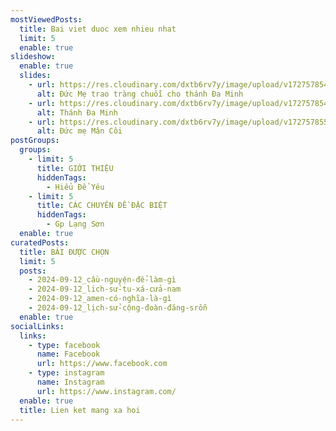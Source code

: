 ```yaml
---
mostViewedPosts:
  title: Bai viet duoc xem nhieu nhat
  limit: 5
  enable: true
slideshow:
  enable: true
  slides:
    - url: https://res.cloudinary.com/dxtb6rv7y/image/upload/v1727578541/5b230f53eed4de339c820efac5811e1b_pajazl.jpg
      alt: Đức Mẹ trao tràng chuỗi cho thánh Đa Minh
    - url: https://res.cloudinary.com/dxtb6rv7y/image/upload/v1727578546/0205a8c2ce1a9ce3405afb15baa3b34f_zlahuh.jpg
      alt: Thánh Đa Minh
    - url: https://res.cloudinary.com/dxtb6rv7y/image/upload/v1727578556/78d3d4495a125e16b7c5622f394730e5_wmj2jc.jpg
      alt: Đức mẹ Mân Côi
postGroups:
  groups:
    - limit: 5
      title: GIỚI THIỆU
      hiddenTags:
        - Hiểu Để Yêu
    - limit: 5
      title: CÁC CHUYÊN ĐỀ ĐẶC BIỆT
      hiddenTags:
        - Gp Lạng Sơn
  enable: true
curatedPosts:
  title: BÀI ĐƯỢC CHỌN
  limit: 5
  posts:
    - 2024-09-12_cầu-nguyện-để-làm-gì
    - 2024-09-12_lich-sử-tu-xá-cửa-nam
    - 2024-09-12_amen-có-nghĩa-là-gì
    - 2024-09-12_lịch-sử-cộng-đoàn-đăng-srỗn
  enable: true
socialLinks:
  links:
    - type: facebook
      name: Facebook
      url: https://www.facebook.com
    - type: instagram
      name: Instagram
      url: https://www.instagram.com/
  enable: true
  title: Lien ket mang xa hoi
---
```

